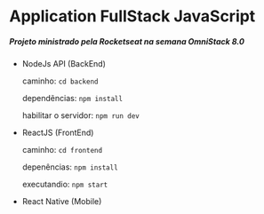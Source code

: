 # Application FullStack JavaScript
##### Projeto ministrado pela Rocketseat na semana OmniStack 8.0 

 - NodeJs API (BackEnd)
    
    caminho: `cd backend`
    
    dependẽncias: `npm install`

    habilitar o servidor: `npm run dev` 

 - ReactJS (FrontEnd)

    
    caminho: `cd frontend`
    
    depenências: `npm install`

    executandio: `npm start`

 - React Native (Mobile)   
